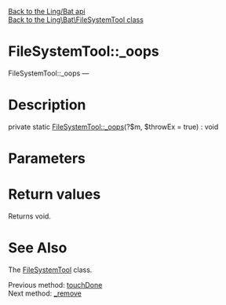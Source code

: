 [Back to the Ling/Bat api](https://github.com/lingtalfi/Bat/blob/master/doc/api/Ling/Bat.md)<br>
[Back to the Ling\Bat\FileSystemTool class](https://github.com/lingtalfi/Bat/blob/master/doc/api/Ling/Bat/FileSystemTool.md)


FileSystemTool::_oops
================



FileSystemTool::_oops — 




Description
================


private static [FileSystemTool::_oops](https://github.com/lingtalfi/Bat/blob/master/doc/api/Ling/Bat/FileSystemTool/_oops.md)(?$m, $throwEx = true) : void









Parameters
================



Return values
================

Returns void.








See Also
================

The [FileSystemTool](https://github.com/lingtalfi/Bat/blob/master/doc/api/Ling/Bat/FileSystemTool.md) class.

Previous method: [touchDone](https://github.com/lingtalfi/Bat/blob/master/doc/api/Ling/Bat/FileSystemTool/touchDone.md)<br>Next method: [_remove](https://github.com/lingtalfi/Bat/blob/master/doc/api/Ling/Bat/FileSystemTool/_remove.md)<br>

